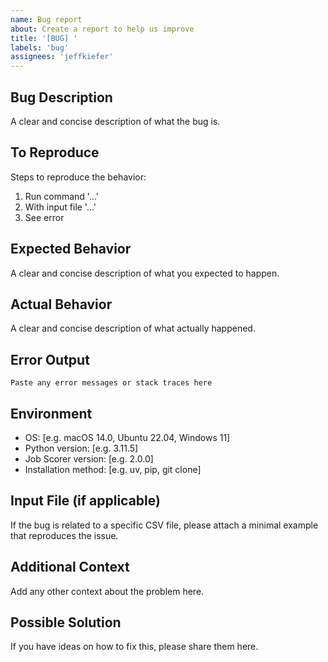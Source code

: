 ```yaml
---
name: Bug report
about: Create a report to help us improve
title: '[BUG] '
labels: 'bug'
assignees: 'jeffkiefer'
---
```


## Bug Description
A clear and concise description of what the bug is.

## To Reproduce
Steps to reproduce the behavior:
1. Run command '...'
2. With input file '...'
3. See error

## Expected Behavior
A clear and concise description of what you expected to happen.

## Actual Behavior
A clear and concise description of what actually happened.

## Error Output
```
Paste any error messages or stack traces here
```

## Environment
- OS: [e.g. macOS 14.0, Ubuntu 22.04, Windows 11]
- Python version: [e.g. 3.11.5]
- Job Scorer version: [e.g. 2.0.0]
- Installation method: [e.g. uv, pip, git clone]

## Input File (if applicable)
If the bug is related to a specific CSV file, please attach a minimal example that reproduces the issue.

## Additional Context
Add any other context about the problem here.

## Possible Solution
If you have ideas on how to fix this, please share them here.
